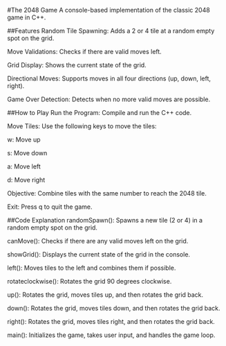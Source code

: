 #The 2048 Game
A console-based implementation of the classic 2048 game in C++.

##Features
Random Tile Spawning: Adds a 2 or 4 tile at a random empty spot on the grid.

Move Validations: Checks if there are valid moves left.

Grid Display: Shows the current state of the grid.

Directional Moves: Supports moves in all four directions (up, down, left, right).

Game Over Detection: Detects when no more valid moves are possible.

##How to Play
Run the Program: Compile and run the C++ code.

Move Tiles: Use the following keys to move the tiles:

w: Move up

s: Move down

a: Move left

d: Move right

Objective: Combine tiles with the same number to reach the 2048 tile.

Exit: Press q to quit the game.

##Code Explanation
randomSpawn(): Spawns a new tile (2 or 4) in a random empty spot on the grid.

canMove(): Checks if there are any valid moves left on the grid.

showGrid(): Displays the current state of the grid in the console.

left(): Moves tiles to the left and combines them if possible.

rotateclockwise(): Rotates the grid 90 degrees clockwise.

up(): Rotates the grid, moves tiles up, and then rotates the grid back.

down(): Rotates the grid, moves tiles down, and then rotates the grid back.

right(): Rotates the grid, moves tiles right, and then rotates the grid back.

main(): Initializes the game, takes user input, and handles the game loop.
